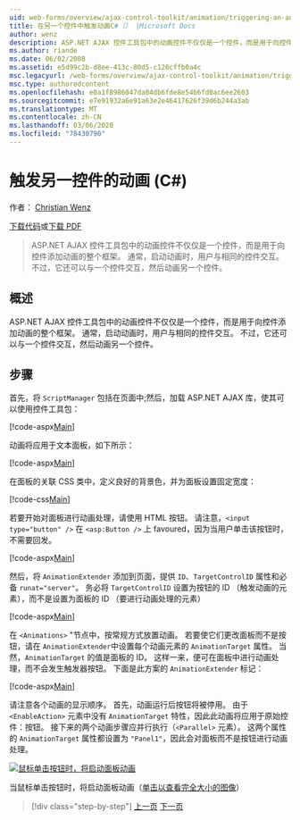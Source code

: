```yaml
---
uid: web-forms/overview/ajax-control-toolkit/animation/triggering-an-animation-in-another-control-cs
title: 在另一个控件中触发动画C#（） |Microsoft Docs
author: wenz
description: ASP.NET AJAX 控件工具包中的动画控件不仅仅是一个控件，而是用于向控件添加动画的整个框架。 通常，启动 。
ms.author: riande
ms.date: 06/02/2008
ms.assetid: e5d99c2b-d8ee-413c-80d5-c120cffb0a4c
msc.legacyurl: /web-forms/overview/ajax-control-toolkit/animation/triggering-an-animation-in-another-control-cs
msc.type: authoredcontent
ms.openlocfilehash: e0a1f8986047da04db6fde8e54b6fd0ac6ee2603
ms.sourcegitcommit: e7e91932a6e91a63e2e46417626f39d6b244a3ab
ms.translationtype: MT
ms.contentlocale: zh-CN
ms.lasthandoff: 03/06/2020
ms.locfileid: "78430790"
---
```

# <a name="triggering-an-animation-in-another-control-c"></a>触发另一控件的动画 (C#)

作者： [Christian Wenz](https://github.com/wenz)

[下载代码](https://download.microsoft.com/download/f/9/a/f9a26acd-8df4-4484-8a18-199e4598f411/Animation8.cs.zip)或[下载 PDF](https://download.microsoft.com/download/6/7/1/6718d452-ff89-4d3f-a90e-c74ec2d636a3/animation8CS.pdf)

> ASP.NET AJAX 控件工具包中的动画控件不仅仅是一个控件，而是用于向控件添加动画的整个框架。 通常，启动动画时，用户与相同的控件交互。 不过，它还可以与一个控件交互，然后动画另一个控件。

## <a name="overview"></a>概述

ASP.NET AJAX 控件工具包中的动画控件不仅仅是一个控件，而是用于向控件添加动画的整个框架。 通常，启动动画时，用户与相同的控件交互。 不过，它还可以与一个控件交互，然后动画另一个控件。

## <a name="steps"></a>步骤

首先，将 `ScriptManager` 包括在页面中;然后，加载 ASP.NET AJAX 库，使其可以使用控件工具包：

[!code-aspx[Main](triggering-an-animation-in-another-control-cs/samples/sample1.aspx)]

动画将应用于文本面板，如下所示：

[!code-aspx[Main](triggering-an-animation-in-another-control-cs/samples/sample2.aspx)]

在面板的关联 CSS 类中，定义良好的背景色，并为面板设置固定宽度：

[!code-css[Main](triggering-an-animation-in-another-control-cs/samples/sample3.css)]

若要开始对面板进行动画处理，请使用 HTML 按钮。 请注意，`<input type="button" />` 在 `<asp:Button />` 上 favoured，因为当用户单击该按钮时，不需要回发。

[!code-aspx[Main](triggering-an-animation-in-another-control-cs/samples/sample4.aspx)]

然后，将 `AnimationExtender` 添加到页面，提供 `ID`、`TargetControlID` 属性和必备 `runat="server"`。 务必将 `TargetControlID` 设置为按钮的 ID （触发动画的元素），而不是设置为面板的 ID （要进行动画处理的元素）

[!code-aspx[Main](triggering-an-animation-in-another-control-cs/samples/sample5.aspx)]

在 `<Animations>` "节点中，按常规方式放置动画。 若要使它们更改面板而不是按钮，请在 `AnimationExtender`中设置每个动画元素的 `AnimationTarget` 属性。 当然，`AnimationTarget` 的值是面板的 ID。 这样一来，便可在面板中进行动画处理，而不会发生触发器按钮。 下面是此方案的 `AnimationExtender` 标记：

[!code-aspx[Main](triggering-an-animation-in-another-control-cs/samples/sample6.aspx)]

请注意各个动画的显示顺序。 首先，动画运行后按钮将被停用。 由于 `<EnableAction>` 元素中没有 `AnimationTarget` 特性，因此此动画将应用于原始控件：按钮。 接下来的两个动画步骤应并行执行（`<Parallel>` 元素）。 这两个属性的 `AnimationTarget` 属性都设置为 `"Panel1"`，因此会对面板而不是按钮进行动画处理。

[![鼠标单击按钮时，将启动面板动画](triggering-an-animation-in-another-control-cs/_static/image2.png)](triggering-an-animation-in-another-control-cs/_static/image1.png)

当鼠标单击按钮时，将启动面板动画（[单击以查看完全大小的图像](triggering-an-animation-in-another-control-cs/_static/image3.png)）

> [!div class="step-by-step"]
> [上一页](disabling-actions-during-animation-cs.md)
> [下一页](modifying-animations-from-the-server-side-cs.md)
